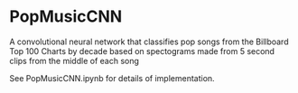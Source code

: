 # PopMusicCNN

A convolutional neural network that classifies pop songs from the Billboard Top 100 Charts by decade based on spectograms made from 5 second clips from the middle of each song

See PopMusicCNN.ipynb for details of implementation.
